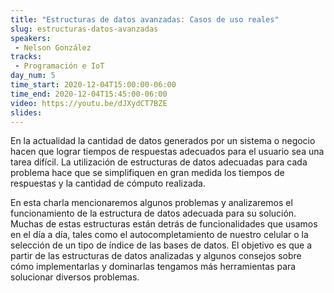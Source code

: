 ```yaml
---
title: "Estructuras de datos avanzadas: Casos de uso reales"
slug: estructuras-datos-avanzadas
speakers:
 - Nelson González
tracks:
 - Programación e IoT
day_num: 5
time_start: 2020-12-04T15:00:00-06:00
time_end: 2020-12-04T15:45:00-06:00
video: https://youtu.be/dJXydCT7BZE
slides:
---
```


En la actualidad la cantidad de datos generados por un sistema o negocio hacen que lograr tiempos de respuestas adecuados para el usuario sea una tarea difícil. La utilización de estructuras de datos adecuadas para cada problema hace que se simplifiquen en gran medida los tiempos de respuestas y la cantidad de cómputo realizada.

En esta charla mencionaremos algunos problemas y analizaremos el funcionamiento de la estructura de datos adecuada para su solución. Muchas de estas estructuras están detrás de funcionalidades que usamos en el día a día, tales como el autocompletamiento de nuestro celular o la selección de un tipo de índice de las bases de datos. El objetivo es que a partir de las estructuras de datos analizadas y algunos consejos sobre cómo implementarlas y dominarlas tengamos más herramientas para solucionar diversos problemas. 

